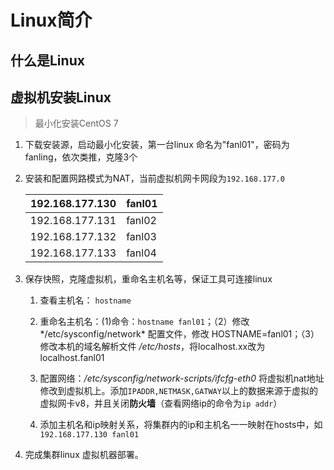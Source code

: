 # Linux简介

## 什么是Linux

## 虚拟机安装Linux

> 最小化安装CentOS 7 

1. 下载安装源，启动最小化安装，第一台linux 命名为"fanl01"，密码为 fanling，依次类推，克隆3个

2. 安装和配置网路模式为NAT，当前虚拟机网卡网段为`192.168.177.0`

   | 192.168.177.130 | fanl01 |
   | --------------- | ------ |
   | 192.168.177.131 | fanl02 |
   | 192.168.177.132 | fanl03 |
   | 192.168.177.133 | fanl04 |

   

3. 保存快照，克隆虚拟机，重命名主机名等，保证工具可连接linux

   1. 查看主机名： `hostname`

   2. 重命名主机名：(1)命令：`hostname fanl01`；（2）修改*/etc/sysconfig/network*  配置文件，修改 HOSTNAME=fanl01；（3）修改本机的域名解析文件 */etc/hosts*，将localhost.xx改为localhost.fanl01

   3. 配置网络：*/etc/sysconfig/network-scripts/ifcfg-eth0* 将虚拟机nat地址修改到虚拟机上。添加`IPADDR,NETMASK,GATWAY`以上的数据来源于虚拟的虚拟网卡v8，并且关闭**防火墙**（查看网络ip的命令为`ip addr`）

   4. 添加主机名和ip映射关系，将集群内的ip和主机名一一映射在hosts中，如`192.168.177.130 fanl01`

4. 完成集群linux 虚拟机器部署。